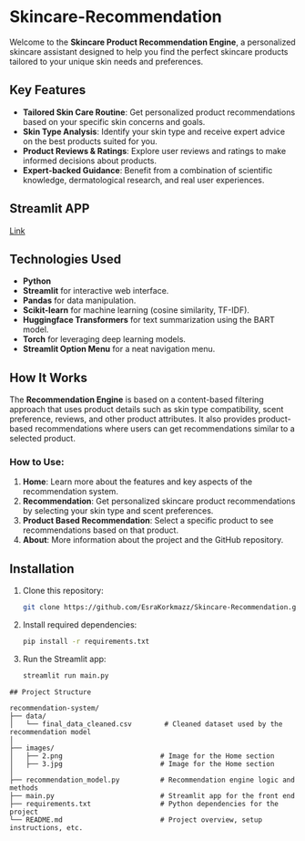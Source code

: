 # Skincare-Recommendation

Welcome to the **Skincare Product Recommendation Engine**, a personalized skincare assistant designed to help you find the perfect skincare products tailored to your unique skin needs and preferences.

## Key Features

- **Tailored Skin Care Routine**: Get personalized product recommendations based on your specific skin concerns and goals.
- **Skin Type Analysis**: Identify your skin type and receive expert advice on the best products suited for you.
- **Product Reviews & Ratings**: Explore user reviews and ratings to make informed decisions about products.
- **Expert-backed Guidance**: Benefit from a combination of scientific knowledge, dermatological research, and real user experiences.

## Streamlit APP

[Link]([https://com](https://skincare-pro-engine.streamlit.app))

## Technologies Used

- **Python**
- **Streamlit** for interactive web interface.
- **Pandas** for data manipulation.
- **Scikit-learn** for machine learning (cosine similarity, TF-IDF).
- **Huggingface Transformers** for text summarization using the BART model.
- **Torch** for leveraging deep learning models.
- **Streamlit Option Menu** for a neat navigation menu.

## How It Works

The **Recommendation Engine** is based on a content-based filtering approach that uses product details such as skin type compatibility, scent preference, reviews, and other product attributes. It also provides product-based recommendations where users can get recommendations similar to a selected product.

### How to Use:

1. **Home**: Learn more about the features and key aspects of the recommendation system.
2. **Recommendation**: Get personalized skincare product recommendations by selecting your skin type and scent preferences.
3. **Product Based Recommendation**: Select a specific product to see recommendations based on that product.
4. **About**: More information about the project and the GitHub repository.

## Installation

1. Clone this repository:
    ```bash
    git clone https://github.com/EsraKorkmazz/Skincare-Recommendation.git
    ```

2. Install required dependencies:
    ```bash
    pip install -r requirements.txt
    ```

3. Run the Streamlit app:
    ```bash
    streamlit run main.py
    ```
```
## Project Structure

recommendation-system/
├── data/
│   └── final_data_cleaned.csv        # Cleaned dataset used by the recommendation model
│
├── images/
│   ├── 2.png                        # Image for the Home section
│   ├── 3.jpg                        # Image for the Home section
│
├── recommendation_model.py          # Recommendation engine logic and methods
├── main.py                          # Streamlit app for the front end
├── requirements.txt                 # Python dependencies for the project
└── README.md                        # Project overview, setup instructions, etc.
```
